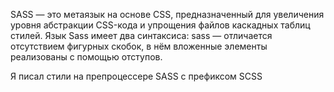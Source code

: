 SASS — это метаязык на основе CSS, предназначенный для увеличения уровня абстракции CSS-кода и упрощения файлов каскадных таблиц стилей.
Язык Sass имеет два синтаксиса: sass — отличается отсутствием фигурных скобок, в нём вложенные элементы реализованы с помощью отступов.

Я писал стили на препроцессере SASS с префиксом SCSS
